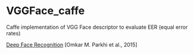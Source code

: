 # VGGFace_caffe

Caffe implementation of VGG Face descriptor to evaluate EER (equal error rates)

[Deep Face Recognition](https://www.robots.ox.ac.uk/~vgg/publications/2015/Parkhi15/parkhi15.pdf) [Omkar M. Parkhi et al., 2015]
